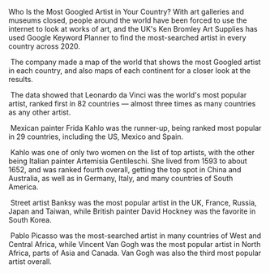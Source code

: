 Who Is the Most Googled Artist in Your Country?
	With art galleries and museums closed, people around the world have been forced to use the internet to look at works of art, and the UK's Ken Bromley Art Supplies has used Google Keyword Planner to find the most-searched artist in every country across 2020.

​	The company made a map of the world that shows the most Googled artist in each country, and also maps of each continent for a closer look at the results.

​	The data showed that Leonardo da Vinci was the world's most popular artist, ranked first in 82 countries — almost three times as many countries as any other artist.

​	Mexican painter Frida Kahlo was the runner-up, being ranked most popular in 29 countries, including the US, Mexico and Spain.

​	Kahlo was one of only two women on the list of top artists, with the other being Italian painter Artemisia Gentileschi. She lived from 1593 to about 1652, and was ranked fourth overall, getting the top spot in China and Australia, as well as in Germany, Italy, and many countries of South America.

​	Street artist Banksy was the most popular artist in the UK, France, Russia, Japan and Taiwan, while British painter David Hockney was the favorite in South Korea.

​	Pablo Picasso was the most-searched artist in many countries of West and Central Africa, while Vincent Van Gogh was the most popular artist in North Africa, parts of Asia and Canada. Van Gogh was also the third most popular artist overall.